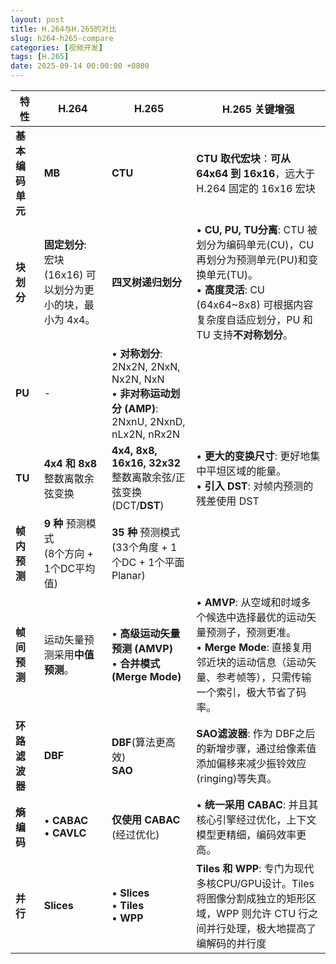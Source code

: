 ```yaml
---
layout: post
title: H.264与H.265的对比
slug: h264-h265-compare
categories: [视频开发]
tags: [H.265]
date: 2025-09-14 00:00:00 +0800
---
```




| 特性             | H.264                                                        | H.265                                                        | H.265 关键增强                                               |
| ---------------- | ------------------------------------------------------------ | ------------------------------------------------------------ | ------------------------------------------------------------ |
| **基本编码单元** | **MB**                                                       | **CTU**                                                      | **CTU 取代宏块**：**可从 64x64 到 16x16**，远大于 H.264 固定的 16x16 宏块 |
| **块划分**       | **固定划分**: <br>宏块 (16x16) 可以划分为更小的块，最小为 4x4。 | **四叉树递归划分**                                           | • **CU, PU, TU分离**: CTU 被划分为编码单元(CU)，CU再划分为预测单元(PU)和变换单元(TU)。<br>• **高度灵活**: CU (64x64~8x8) 可根据内容复杂度自适应划分，PU 和 TU 支持**不对称划分**。 |
| **PU**           | -                                                            | • **对称划分**: 2Nx2N, 2NxN, Nx2N, NxN <br>• **非对称运动划分 (AMP)**: 2NxnU, 2NxnD, nLx2N, nRx2N |                                                              |
| **TU**           | **4x4 和 8x8** 整数离散余弦变换                              | **4x4, 8x8, 16x16, 32x32** 整数离散余弦/正弦变换 (DCT/**DST**) | • **更大的变换尺寸**: 更好地集中平坦区域的能量。<br>• **引入 DST**: 对帧内预测的残差使用 DST |
| **帧内预测**     | **9 种** 预测模式<br/> (8个方向 + 1个DC平均值)               | **35 种** 预测模式<br/> (33个角度 + 1个DC + 1个平面Planar)   |                                                              |
| **帧间预测**     | 运动矢量预测采用**中值预测**。                               | • **高级运动矢量预测 (AMVP)**<br>• **合并模式 (Merge Mode)** | • **AMVP**: 从空域和时域多个候选中选择最优的运动矢量预测子，预测更准。<br>• **Merge Mode**: 直接复用邻近块的运动信息（运动矢量、参考帧等），只需传输一个索引，极大节省了码率。 |
| **环路滤波器**   | **DBF**                                                      | **DBF**(算法更高效)<br>**SAO**                               | **SAO滤波器**: 作为 DBF之后的新增步骤，通过给像素值添加偏移来减少振铃效应(ringing)等失真。 |
| **熵编码**       | • **CABAC** <br>• **CAVLC**                                  | **仅使用 CABAC** (经过优化)                                  | • **统一采用 CABAC**: 并且其核心引擎经过优化，上下文模型更精细，编码效率更高。 |
| **并行**         | **Slices**                                                   | • **Slices**<br>• **Tiles**<br>• **WPP**                     | **Tiles 和 WPP**: 专门为现代多核CPU/GPU设计。Tiles 将图像分割成独立的矩形区域，WPP 则允许 CTU 行之间并行处理，极大地提高了编解码的并行度 |